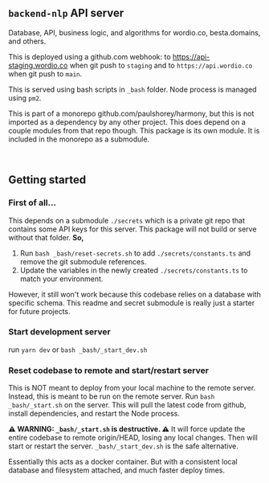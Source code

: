 ## `backend-nlp` API server

Database, API, business logic, and algorithms for wordio.co, besta.domains, and others.  

This is deployed using a github.com webhook: to https://api-staging.wordio.co when git push to `staging` and to `https://api.wordio.co` when git push to `main`.   

This is served using bash scripts in `_bash` folder. Node process is managed using `pm2`.

This is part of a monorepo github.com/paulshorey/harmony, but this is not imported as a dependency by any other project. This does depend on a couple modules from that repo though. This package is its own module. It is included in the monorepo as a submodule. 

<br />

## Getting started

### First of all...
This depends on a submodule `./secrets` which is a private git repo that contains some API keys for this server. This package will not build or serve without that folder. **So,**  
1. Run `bash _bash/reset-secrets.sh` to add `./secrets/constants.ts` and remove the git submodule references.  
2. Update the variables in the newly created `./secrets/constants.ts` to match your environment.  

However, it still won't work because this codebase relies on a database with specific schema. This readme and secret submodule is really just a starter for future projects.

### Start development server
run `yarn dev` or `bash _bash/_start_dev.sh` 

### Reset codebase to remote and start/restart server
This is NOT meant to deploy from your local machine to the remote server. Instead, this is meant to be run on the remote server. Run `bash _bash/_start.sh` on the server. This will pull the latest code from github, install dependencies, and restart the Node process.

**⚠️ WARNING: `_bash/_start.sh` is destructive. ⚠️** It will force update the entire codebase to remote origin/HEAD, losing any local changes. Then will start or restart the server. `_bash/_start_dev.sh` is the safe alternative.  

Essentially this acts as a docker container. But with a consistent local database and filesystem attached, and much faster deploy times.   